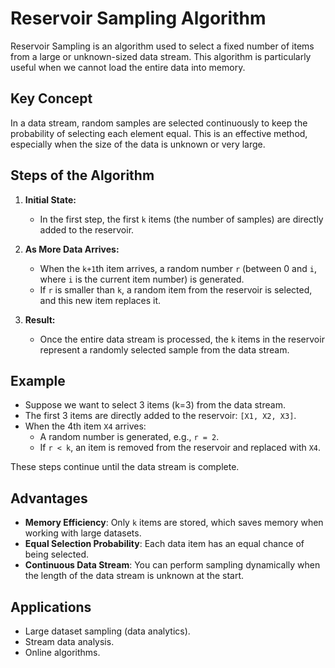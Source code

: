 # Reservoir Sampling Algorithm

Reservoir Sampling is an algorithm used to select a fixed number of items from a large or unknown-sized data stream. This algorithm is particularly useful when we cannot load the entire data into memory.

## Key Concept

In a data stream, random samples are selected continuously to keep the probability of selecting each element equal. This is an effective method, especially when the size of the data is unknown or very large.

## Steps of the Algorithm

1. **Initial State:**
   - In the first step, the first `k` items (the number of samples) are directly added to the reservoir.

2. **As More Data Arrives:**
   - When the `k+1`th item arrives, a random number `r` (between 0 and `i`, where `i` is the current item number) is generated.
   - If `r` is smaller than `k`, a random item from the reservoir is selected, and this new item replaces it.

3. **Result:**
   - Once the entire data stream is processed, the `k` items in the reservoir represent a randomly selected sample from the data stream.

## Example

- Suppose we want to select 3 items (k=3) from the data stream.
- The first 3 items are directly added to the reservoir: `[X1, X2, X3]`.
- When the 4th item `X4` arrives:
  - A random number is generated, e.g., `r = 2`.
  - If `r < k`, an item is removed from the reservoir and replaced with `X4`.

These steps continue until the data stream is complete.

## Advantages

- **Memory Efficiency**: Only `k` items are stored, which saves memory when working with large datasets.
- **Equal Selection Probability**: Each data item has an equal chance of being selected.
- **Continuous Data Stream**: You can perform sampling dynamically when the length of the data stream is unknown at the start.

## Applications

- Large dataset sampling (data analytics).
- Stream data analysis.
- Online algorithms.
